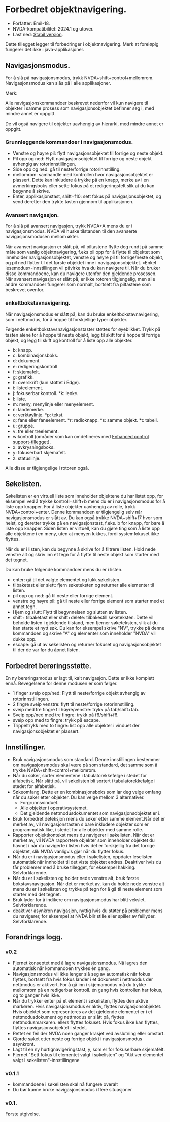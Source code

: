 <div lang = "nb_no">

# Forbedret objektnavigering.
* Forfatter: Emil-18.
* NVDA-kompatibilitet: 2024.1 og utover.
* Last ned: [Stabil versjon](https://github.com/Emil-18/enhanced-object-navigation/releases/download/v0.2/enhancedObjectNavigation-0.2.nvda-addon).

Dette tillegget legger til forbedringer i objektnavigering. Merk at foreløpig fungerer det ikke i java-applikasjoner.

## Navigasjonsmodus.

For å slå på navigasjonsmodus, trykk NVDA+shift+control+mellomrom.
Navigasjonsmodus kan slås på i alle applikasjoner.

Merk:

Alle navigasjonskommandoer beskrevet nedenfor vil kun navigere til objekter i samme prosess som navigasjonsobjektet befinner seg i, med mindre annet er oppgitt.

De vil også navigere til objekter uavhengig av hierarki, med mindre annet er oppgitt.


### Grunnleggende kommandoer i navigasjonsmodus.

* Venstre og høyre pil: flytt navigasjonsobjektet til forrige og neste objekt.
* Pil opp og ned: Flytt navigasjonsobjektet til forrige og neste objekt avhengig av rotorinnstillingen.
* Side opp og ned: gå til neste/forrige rotorinnstilling.
* mellomrom: samhandle med kontrollen hvor navigasjonsobjektet er plassert. Dette kan inkludere å trykke på en knapp, merke av i en avmerkingsboks eller sette fokus på et redigeringsfelt slik at du kan begynne å skrive.
* Enter, applikasjonstast, shift+f10: sett fokus på navigasjonsobjektet, og send deretter den trykte tasten gjennom til applikasjonen.

### Avansert navigasjon.

For å slå på avansert navigasjon, trykk NVDA+A mens du er i navigasjonsmodus. NVDA vil huske tilstanden til den avanserte navigasjonsmodusen mellom økter.

Når avansert navigasjon er slått på, vil piltastene flytte deg rundt på samme måte som vanlig objektnavigering, f.eks pil opp for å flytte til objektet som inneholder navigasjonsobjektet, venstre og høyre pil til forrige/neste objekt, og pil ned flytter til det første objektet inne i navigasjonsobjektet. «Enkel lesemodus»-innstillingen vil påvirke hva du kan navigere til.
Når du bruker disse kommandoene, kan du navigere utenfor den gjeldende prosessen.
Når avansert navigasjon er slått på, er ikke rotoren tilgjengelig, men alle andre kommandoer fungerer som normalt, bortsett fra piltastene som beskrevet ovenfor.

### enkeltbokstavnavigering.

Når navigasjonsmodus er slått på, kan du bruke enkeltbokstavnavigering, som i nettmodus, for å hoppe til forskjellige typer objekter.

Følgende enkeltbokstavsnavigasjonstaster støttes for øyeblikket.
Trykk på tasten alene for å hoppe til neste objekt, legg til skift for å hoppe til forrige objekt, og legg til skift og kontroll for å liste opp alle objekter.

* b: knapp.
* c: kombinasjonsboks.
* d: dokument.
* e: redigeringskontroll
* f: skjemafelt.
* g: grafikk.
* h: overskrift (kun støttet i Edge).
* i: listeelement.
* j: fokuserbar kontroll.
*k: lenke.
* l: liste.
* m: meny, menylinje eller menyelement.
* n: landemerke.
* o: verktøylinje.
*p: tekst.
* q: fane eller faneelement.
*r: radioknapp.
*s: samme objekt.
*t: tabell.
* u: gruppe.
* v: tre eller treelement.
* w:kontroll (områder som kan omdefineres med [Enhanced control support-tillegget](https://github.com/emil-18/enhanced-control-support)).
* x: avkrysningsboks.
* y: fokuserbart skjemafelt.
* z: statuslinje.

Alle disse er tilgjengelige i rotoren også.
## Søkelisten.

Søkelisten er en virtuell liste som inneholder objektene du har listet opp, for eksempel ved å trykke kontroll+shift+b mens du er i navigasjonsmodus for å liste opp knapper.
For å liste objekter uavhengig av rolle, trykk NVDA+control+enter. Denne kommandoen er tilgjengelig selv når navigasjonsmodus er slått av. Du kan også trykke NVDA+shift+f7 hvor som helst, og deretter trykke på en navigasjonstast, f.eks. b for knapp, for bare å liste opp knapper.
Siden listen er virtuell, kan du gjøre ting som å liste opp alle objektene i en meny, uten at menyen lukkes, fordi systemfokuset ikke flyttes.

Når du er i listen, kan du begynne å skrive for å filtrere listen. Hold nede venstre alt og skriv inn et tegn for å flytte til neste objekt som starter med det tegnet.

Du kan bruke følgende kommandoer mens du er i listen.

* enter: gå til det valgte elementet og lukk søkelisten.
* tilbaketast eller slett: fjern søketeksten og returner alle elementer til listen.
* pil opp og ned: gå til neste eller forrige element.
* venstre og høyre pil: gå til neste eller forrige element som starter med et annet tegn.
* Hjem og slutt: Flytt til begynnelsen og slutten av listen.
* shift+ tilbaketast eller shift+delete: tilbakestill søketeksten. Dette vil beholde listen i gjeldende tilstand, men fjerner søketeksten, slik at du kan starte et nytt søk. Du kan for eksempel skrive "NV", trykke på denne kommandoen og skrive "A" og elementer som inneholder "NVDA" vil dukke opp.
* escape: gå ut av søkelisten og returner fokuset og navigasjonsobjektet til der de var før du åpnet listen.

## Forbedret berøringsstøtte.

En ny berøringsmodus er lagt til, kalt navigasjon. Dette er ikke komplett ennå.
Bevegelsene for denne modusen er som følger.
* 1 finger sveip opp/ned: Flytt til neste/forrige objekt avhengig av rotorinnstillingen.
* 2 fingre sveip venstre: flytt til neste/forrige rotorinnstilling.
* sveip med tre fingre til høyre/venstre: trykk på tab/shift+tab.
* Sveip opp/ned med tre fingre: trykk på f6/shift+f6.
* sveip opp med to fingre: trykk på escape.
* Trippeltrykk med to fingre: list opp alle objekter i vinduet der navigasjonsobjektet er plassert.
## Innstillinger.

* Bruk navigasjonsmodus som standard.
Denne innstillingen bestemmer om navigasjonsmodus skal være på som standard, det samme som å trykke NVDA+shift+control+mellomrom.
* Når du søker, sorter elementene i tabulatorekkefølge i stedet for alfabetisk.
Når slått på, vil søkelisten bli sortert i tabulatorekkefølge i stedet for alfabetisk.
* Søkeomfang.
Dette er en kombinasjonsboks som lar deg velge omfang når du søker etter objekter.
Du kan velge mellom 3 alternativer.
    * Forgrunnsvinduet.
    * Alle objekter i operativsystemet.
    * Det gjeldende nettmodusdokumentet som navigasjonsobjektet er i.
* Bruk forbedret deteksjon mens du søker etter samme element.Når det er merket av, vil navigasjonstasten s  bare inkludere objekter som er programmatisk like, i stedet for alle objekter med samme rolle.
* Rapporter objektkontekst mens du navigerer i søkelisten.
Når det er merket av, vil NVDA rapportere objekter som inneholder objektet du havnet i når du navigerte i listen hvis det er forskjellig fra det forrige objektet, slik NVDA vanligvis gjør når du flytter fokus.
* Når du er i navigasjonsmodus eller i søkelisten, oppdater leselisten automatisk når innholdet til det viste objektet endres. Deaktiver hvis du får problemer med å bruke tillegget, for eksempel hakking. Selvforklarende.
* Når du er i søkelisten og holder nede venstre alt, bruk første bokstavsnavigasjon.
Når det er merket av, kan du holde nede venstre alt mens du er i søkelisten og trykke på tegn for å gå til neste element som starter med det tegnet.
* Bruk lyder for å indikere om navigasjonsmodus har blitt vekslet. Selvforklarende.
* deaktiver asynkron navigasjon, nyttig hvis du støter på problemer mens du navigerer, for eksempel at NVDA blir stille eller spiller av feillyder. Selvforklarende.

## Forandrings logg.


### v0.2
* Fjernet konseptet med å lagre navigasjonsmodus. Nå lagres den automatisk når kommandoen trykkes én gang.
* Navigasjonsmodus vil ikke lenger slå seg av automatisk når fokus flyttes, bortsett fra hvis fokus lander i et dokument i nettmodus der nettmodus er aktivert. For å gå inn i skjemamodus må du trykke mellomrom på en redigerbar kontroll. én gang hvis kontrollen har fokus, og to ganger hvis ikke.
* Når du trykker enter på et element i søkelisten, flyttes den aktive markøren. Hvis navigasjonsmodus er aktiv, flyttes navigasjonsobjektet. Hvis objektet som representeres av det gjeldende elementet er i et nettmodusdokument og nettmodus er slått på, flyttes nettmodusmarkøren.
ellers flyttes fokuset. Hvis fokus ikke kan flyttes, flyttes navigasjonsobjektet i stedet.
* Rettet en feil der NVDA noen ganger krasjet ved avslutning eller omstart.
* Gjorde søket etter neste og forrige objekt i navigasjonsmodus asynkront.
* Lagt til en ny hurtignavigeringstast, y, som er for fokuserbare skjemafelt.
* Fjernet "Sett fokus til elementet valgt i søkelisten" og "Aktiver elementet valgt i søkelisten"-innstillingene


### v0.1.1

* kommandoene i søkelisten skal nå fungere overalt
* Du bør kunne bruke navigasjonsmodus i flere situasjoner

### v0.1.

Første utgivelse.
</div>